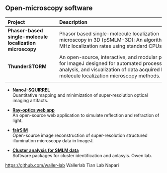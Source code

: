 ## Open-microscopy software

| <div style="width:150px">Project</div>  | <div style="width:400px">Description</div> | <div style="width:150px">Resources</div> |
| :---| :--- | :---
| **Phasor-based single-molecule localization microscopy** | Phasor based single-molecule localization microscopy in 3D (pSMLM-3D): An algorithm for MHz localization rates using standard CPUs | [Martens et al. 2017](https://doi.org/10.1063/1.5005899)|
| **ThunderSTORM** | An open-source, interactive, and modular plug-in for ImageJ designed for automated processing, analysis, and visualization of data acquired by single molecule localization microscopy methods. | [GitHub](http://zitmen.github.io/thunderstorm/)|
||||



* <a href=""> <strong> NanoJ-SQUIRREL </strong> </a> <br>
Quantitative mapping and minimization of super-resolution optical imaging artifacts.

*	<a href="https://ricktu288.github.io/ray-optics/"> <strong> Ray-optics web app </strong></a> <br>
An open-source web application to simulate reflection and refraction of light.

*	<a href="https://doi.org/10.1038%2Fncomms10980"> <strong> fairSIM </strong> </a> <br>
Open-source image reconstruction of super-resolution structured illumination microscopy data in ImageJ.

*	<a href="https://doi.org/10.1038/nmeth.3612"> <strong> Cluster analysis for SMLM data </strong> </a> <br>
Software packages for cluster identification and anlasyis. Owen lab.


https://github.com/waller-lab
Wallerlab
Tian Lab
Napari
